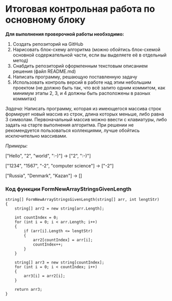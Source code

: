 # Итоговая контрольная работа по основному блоку

**Для выполнения проверочной работы необходимо:**

1. Создать репозиторий на GitHub
2. Нарисовать блок-схему алгоритма (можно обойтись блок-схемой основной содержательной части, если вы выделяете её в отдельный метод)
3. Снабдить репозиторий оформленным текстовым описанием решения (файл README.md)
4. Написать программу, решающую поставленную задачу
5. Использовать контроль версий в работе над этим небольшим проектом (не должно быть так, что всё залито одним коммитом, как минимум этапы 2, 3, и 4 должны быть расположены в разных коммитах)


*Задача:* Написать программу, которая из имеющегося массива строк формирует новый массив из строк, длина которых меньше, либо равна 3 символам. Первоначальный массив можно ввести с клавиатуры, либо задать на старте выполнения алгоритма. При решении не рекомендуется пользоваться коллекциями, лучше обойтись исключительно массивами.


*Примеры:*

["Hello", "2", "world", ":-)"] → ["2", ":-)"]

["1234", "1567", "-2", "computer science"] → ["-2"]

["Russia", "Denmark", "Kazan"] → []


### Код функции FormNewArrayStringsGivenLength




    string[] FormNewArrayStringsGivenLength(string[] arr, int lengtStr)
    {
        string[] arr2 = new string[arr.Length];

        int countIndex = 0;
        for (int i = 0; i < arr.Length; i++)
        {
            if (arr[i].Length <= lengtStr)
            {
                arr2[countIndex] = arr[i];
                countIndex++;
            }
        }

        string[] arr3 = new string[countIndex];
        for (int i = 0; i < countIndex; i++)
        {
            arr3[i] = arr2[i];
        }

        return arr3;
    }
